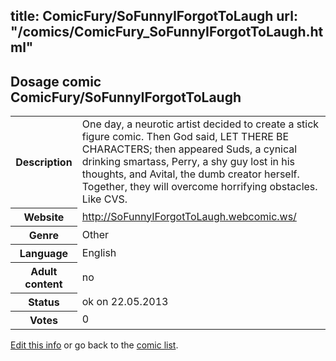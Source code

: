 title: ComicFury/SoFunnyIForgotToLaugh
url: "/comics/ComicFury_SoFunnyIForgotToLaugh.html"
---
Dosage comic ComicFury/SoFunnyIForgotToLaugh
-----------------------------------------

<p id="msg"></p>
<script type="text/javascript">
if (window.location.search === '?edit_info_mail=sent_ok') {
  var elem = document.getElementById("msg");
  elem.innerHTML = 'Edited information sucessfully sent for review, which is usually done daily. Thanks!';
  elem.className = 'ok';
}
</script>
<table class="comicinfo">
<tr>
<th>Description</th><td>One day, a neurotic artist decided to create a stick figure comic. Then God said, LET THERE BE CHARACTERS; then appeared Suds, a cynical drinking smartass, Perry, a shy guy lost in his thoughts, and Avital, the dumb creator herself. Together, they will overcome horrifying obstacles. Like CVS.</td>
</tr>
<tr>
<th>Website</th><td><a href="http://SoFunnyIForgotToLaugh.webcomic.ws/">http://SoFunnyIForgotToLaugh.webcomic.ws/</a></td>
</tr>
<tr>
<th>Genre</th><td>Other</td>
</tr>
<tr>
<th>Language</th><td>English</td>
</tr>
<tr>
<th>Adult content</th><td>no</td>
</tr>
<tr>
<th>Status</th><td>ok on 22.05.2013</td>
</tr>
<tr>
<th>Votes</th><td>0</td>
</tr>
</table>

[Edit this info](ComicFury_SoFunnyIForgotToLaugh_edit.html) or go back to the [comic list](../comic-index.html).
